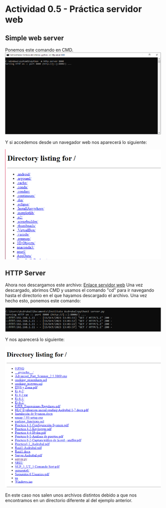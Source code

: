 # Actividad 0.5 - Práctica servidor web
## Simple web server
Ponemos este comando en CMD.
![Primer paso Python](https://github.com/AsdrubalCarbajosa/Servicios-de-Red-e-Internet/blob/main/0/p/1.PNG)

Y si accedemos desde un navegador web nos aparecerá lo siguiente:

![Segundo paso Python](https://github.com/AsdrubalCarbajosa/Servicios-de-Red-e-Internet/blob/main/0/p/2.PNG)

## HTTP Server
Ahora nos descargamos este archivo: [Enlace servidor web](https://github.com/python/cpython/blob/main/Lib/http/server.py)
Una vez descargado, abrimos CMD y usamos el comando "cd" para ir navegando hasta el directorio en el que hayamos descargado el archivo.
Una vez hecho esto, ponemos este comando:

![Tercer paso Python](https://github.com/AsdrubalCarbajosa/Servicios-de-Red-e-Internet/blob/main/0/p/3.PNG)

Y nos aparecerá lo siguiente:

![Cuarto paso Python](https://github.com/AsdrubalCarbajosa/Servicios-de-Red-e-Internet/blob/main/0/p/4.PNG)

En este caso nos salen unos archivos distintos debido a que nos encontramos en un directorio diferente al del ejemplo anterior.
